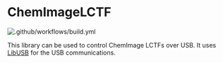 # ChemImageLCTF

![.github/workflows/build.yml](https://github.com/aklein53/ChemImageLCTF/workflows/.github/workflows/build.yml/badge.svg)

This library can be used to control ChemImage LCTFs over USB. It uses [LibUSB](https://github.com/LibUsbDotNet/LibUsbDotNet) for the USB communications.